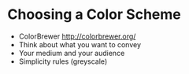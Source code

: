 # Choosing a Color Scheme
* ColorBrewer <http://colorbrewer.org/>
* Think about what you want to convey
* Your medium and your audience
* Simplicity rules (greyscale)

